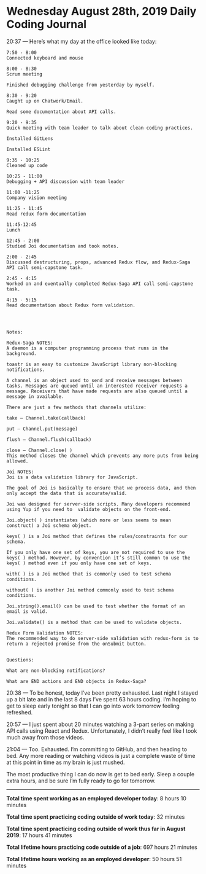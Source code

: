 # Wednesday August 28th, 2019 Daily Coding Journal
20:37 — Here’s what my day at the office looked like today:
```
7:50 - 8:00
Connected keyboard and mouse

8:00 - 8:30
Scrum meeting

Finished debugging challenge from yesterday by myself.

8:30 - 9:20
Caught up on Chatwork/Email.

Read some documentation about API calls.

9:20 - 9:35
Quick meeting with team leader to talk about clean coding practices.

Installed GitLens

Installed ESLint

9:35 - 10:25
Cleaned up code

10:25 - 11:00
Debugging + API discussion with team leader

11:00 -11:25
Company vision meeting

11:25 - 11:45
Read redux form documentation

11:45-12:45
Lunch

12:45 - 2:00
Studied Joi documentation and took notes.

2:00 - 2:45
Discussed destructuring, props, advanced Redux flow, and Redux-Saga API call semi-capstone task.

2:45 - 4:15
Worked on and eventually completed Redux-Saga API call semi-capstone task.

4:15 - 5:15
Read documentation about Redux form validation.




Notes:

Redux-Saga NOTES:
A daemon is a computer programming process that runs in the background.

toastr is an easy to customize JavaScript library non-blocking notifications.

A channel is an object used to send and receive messages between tasks. Messages are queued until an interested receiver requests a message. Receivers that have made requests are also queued until a message in available.

There are just a few methods that channels utilize:

take — Channel.take(callback)

put — Channel.put(message)

flush — Channel.flush(callback)

close — Channel.close( )
This method closes the channel which prevents any more puts from being allowed. 

Joi NOTES:
Joi is a data validation library for JavaScript.

The goal of Joi is basically to ensure that we process data, and then only accept the data that is accurate/valid.

Joi was designed for server-side scripts. Many developers recommend using Yup if you need to  validate objects on the front-end.

Joi.object( ) instantiates (which more or less seems to mean construct) a Joi schema object.

keys( ) is a Joi method that defines the rules/constraints for our schema.

If you only have one set of keys, you are not required to use the keys( ) method. However, by convention it’s still common to use the keys( ) method even if you only have one set of keys.

with( ) is a Joi method that is commonly used to test schema conditions.

without( ) is another Joi method commonly used to test schema conditions.

Joi.string().email() can be used to test whether the format of an email is valid.

Joi.validate() is a method that can be used to validate objects.

Redux Form Validation NOTES:
The recommended way to do server-side validation with redux-form is to return a rejected promise from the onSubmit button.


Questions:

What are non-blocking notifications?

What are END actions and END objects in Redux-Saga?
```

20:38 — To be honest, today I’ve been pretty exhausted. Last night I stayed up a bit late and in the last 8 days I’ve spent 63 hours coding. I’m hoping to get to sleep early tonight so that I can go into work tomorrow feeling refreshed.

20:57 — I just spent about 20 minutes watching a 3-part series on making API calls using React and Redux. Unfortunately, I didn’t really feel like I took much away from those videos.

21:04 — Too. Exhausted. I’m committing to GitHub, and then heading to bed. Any more reading or watching videos is just a complete waste of time at this point in time as my brain is just mushed.

The most productive thing I can do now is get to bed early. Sleep a couple extra hours, and be sure I’m fully ready to go for tomorrow.
___
**Total time spent working as an employed developer today**: 8 hours 10 minutes

**Total time spent practicing coding outside of work today**: 32 minutes

**Total time spent practicing coding outside of work thus far in August 2019**: 17 hours 41 minutes

**Total lifetime hours practicing code outside of a job**: 697 hours 21 minutes

**Total lifetime hours working as an employed developer**: 50 hours 51 minutes